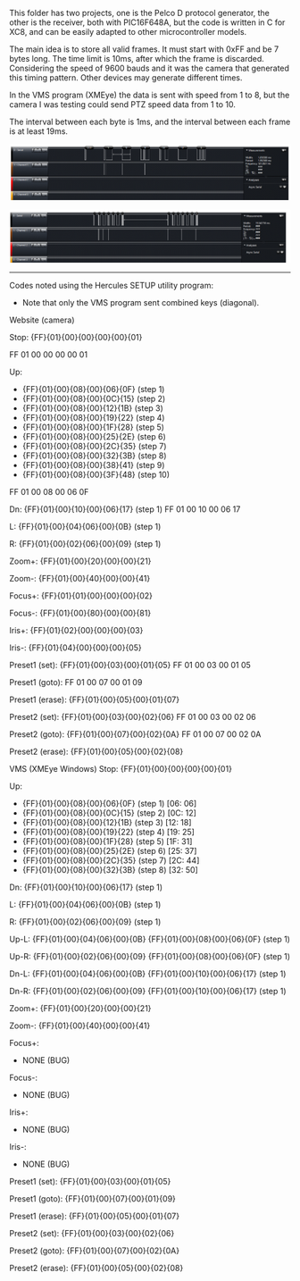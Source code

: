 This folder has two projects, one is the Pelco D protocol generator, the other is the receiver, both with PIC16F648A, but the code is written in C for XC8, and can be easily adapted to other microcontroller models.

The main idea is to store all valid frames. It must start with 0xFF and be 7 bytes long. The time limit is 10ms, after which the frame is discarded. Considering the speed of 9600 bauds and it was the camera that generated this timing pattern. Other devices may generate different times.

In the VMS program (XMEye) the data is sent with speed from 1 to 8, but the camera I was testing could send PTZ speed data from 1 to 10.

The interval between each byte is 1ms, and the interval between each frame is at least 19ms.

![img](https://raw.githubusercontent.com/rtek1000/OB38S003-PANTILT-UNIT-FOR-CAMERA/refs/heads/main/Img/Space_1ms.png)

![img](https://raw.githubusercontent.com/rtek1000/OB38S003-PANTILT-UNIT-FOR-CAMERA/refs/heads/main/Img/Space_19ms.png)


-----

Codes noted using the Hercules SETUP utility program:

- Note that only the VMS program sent combined keys (diagonal).

Website (camera)

Stop:
{FF}{01}{00}{00}{00}{00}{01}

FF 01 00 00 00 00 01

Up:
- {FF}{01}{00}{08}{00}{06}{0F} (step 1)
- {FF}{01}{00}{08}{00}{0C}{15} (step 2)
- {FF}{01}{00}{08}{00}{12}{1B} (step 3)
- {FF}{01}{00}{08}{00}{19}{22} (step 4)
- {FF}{01}{00}{08}{00}{1F}{28} (step 5)
- {FF}{01}{00}{08}{00}{25}{2E} (step 6)
- {FF}{01}{00}{08}{00}{2C}{35} (step 7)
- {FF}{01}{00}{08}{00}{32}{3B} (step 8)
- {FF}{01}{00}{08}{00}{38}{41} (step 9)
- {FF}{01}{00}{08}{00}{3F}{48} (step 10)

FF 01 00 08 00 06 0F

Dn:
{FF}{01}{00}{10}{00}{06}{17} (step 1)
FF 01 00 10 00 06 17 

L:
{FF}{01}{00}{04}{06}{00}{0B} (step 1)

R:
{FF}{01}{00}{02}{06}{00}{09} (step 1)

Zoom+:
{FF}{01}{00}{20}{00}{00}{21}

Zoom-:
{FF}{01}{00}{40}{00}{00}{41}

Focus+:
{FF}{01}{01}{00}{00}{00}{02}

Focus-:
{FF}{01}{00}{80}{00}{00}{81}

Iris+:
{FF}{01}{02}{00}{00}{00}{03}

Iris-:
{FF}{01}{04}{00}{00}{00}{05}

Preset1 (set):
{FF}{01}{00}{03}{00}{01}{05}
FF 01 00 03 00 01 05

Preset1 (goto):
FF 01 00 07 00 01 09

Preset1 (erase):
{FF}{01}{00}{05}{00}{01}{07}

Preset2 (set):
{FF}{01}{00}{03}{00}{02}{06}
FF 01 00 03 00 02 06

Preset2 (goto):
{FF}{01}{00}{07}{00}{02}{0A}
FF 01 00 07 00 02 0A

Preset2 (erase):
{FF}{01}{00}{05}{00}{02}{08}



VMS (XMEye Windows)
Stop:
{FF}{01}{00}{00}{00}{00}{01}

Up:
- {FF}{01}{00}{08}{00}{06}{0F} (step 1) [06: 06]
- {FF}{01}{00}{08}{00}{0C}{15} (step 2) [0C: 12]
- {FF}{01}{00}{08}{00}{12}{1B} (step 3) [12: 18]
- {FF}{01}{00}{08}{00}{19}{22} (step 4) [19: 25]
- {FF}{01}{00}{08}{00}{1F}{28} (step 5) [1F: 31]
- {FF}{01}{00}{08}{00}{25}{2E} (step 6) [25: 37]
- {FF}{01}{00}{08}{00}{2C}{35} (step 7) [2C: 44]
- {FF}{01}{00}{08}{00}{32}{3B} (step 8) [32: 50]

Dn:
{FF}{01}{00}{10}{00}{06}{17} (step 1)

L:
{FF}{01}{00}{04}{06}{00}{0B} (step 1)

R:
{FF}{01}{00}{02}{06}{00}{09} (step 1)

Up-L:
{FF}{01}{00}{04}{06}{00}{0B}   {FF}{01}{00}{08}{00}{06}{0F} (step 1)

Up-R:
{FF}{01}{00}{02}{06}{00}{09}   {FF}{01}{00}{08}{00}{06}{0F} (step 1)

Dn-L:
{FF}{01}{00}{04}{06}{00}{0B}   {FF}{01}{00}{10}{00}{06}{17} (step 1)

Dn-R:
{FF}{01}{00}{02}{06}{00}{09}   {FF}{01}{00}{10}{00}{06}{17} (step 1)

Zoom+:
{FF}{01}{00}{20}{00}{00}{21}

Zoom-:
{FF}{01}{00}{40}{00}{00}{41}

Focus+:
- NONE (BUG)

Focus-:
- NONE (BUG)

Iris+:
- NONE (BUG)

Iris-:
- NONE (BUG)

Preset1 (set):
{FF}{01}{00}{03}{00}{01}{05}

Preset1 (goto):
{FF}{01}{00}{07}{00}{01}{09}

Preset1 (erase):
{FF}{01}{00}{05}{00}{01}{07}

Preset2 (set):
{FF}{01}{00}{03}{00}{02}{06}

Preset2 (goto):
{FF}{01}{00}{07}{00}{02}{0A}

Preset2 (erase):
{FF}{01}{00}{05}{00}{02}{08}
